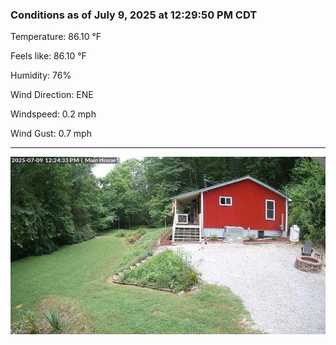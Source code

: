 ### Conditions as of July 9, 2025 at 12:29:50 PM CDT 

Temperature: 86.10 &deg;F

Feels like: 86.10 &deg;F

Humidity: 76%

Wind Direction: ENE

Windspeed: 0.2 mph

Wind Gust: 0.7 mph

---

<img src="./images/latest.jpeg"/>

